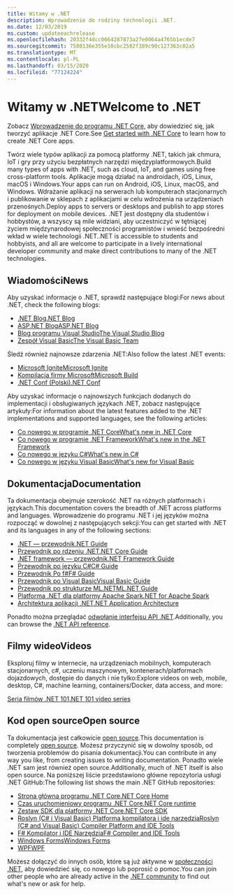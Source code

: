 ```yaml
---
title: Witamy w .NET
description: Wprowadzenie do rodziny technologii .NET.
ms.date: 12/03/2019
ms.custom: updateeachrelease
ms.openlocfilehash: 20332f4dcc0664287873a27e0064a4765b1ecde7
ms.sourcegitcommit: 7588136e355e10cbc2582f389c90c127363c02a5
ms.translationtype: MT
ms.contentlocale: pl-PL
ms.lasthandoff: 03/15/2020
ms.locfileid: "77124224"
---
```

# <a name="welcome-to-net"></a><span data-ttu-id="d2adb-103">Witamy w .NET</span><span class="sxs-lookup"><span data-stu-id="d2adb-103">Welcome to .NET</span></span>

<span data-ttu-id="d2adb-104">Zobacz [Wprowadzenie do programu .NET Core,](core/get-started.md) aby dowiedzieć się, jak tworzyć aplikacje .NET Core.</span><span class="sxs-lookup"><span data-stu-id="d2adb-104">See [Get started with .NET Core](core/get-started.md) to learn how to create .NET Core apps.</span></span>

<span data-ttu-id="d2adb-105">Twórz wiele typów aplikacji za pomocą platformy .NET, takich jak chmura, IoT i gry przy użyciu bezpłatnych narzędzi międzyplatformowych.</span><span class="sxs-lookup"><span data-stu-id="d2adb-105">Build many types of apps with .NET, such as cloud, IoT, and games using free cross-platform tools.</span></span> <span data-ttu-id="d2adb-106">Aplikacje mogą działać na androidach, iOS, Linux, macOS i Windows.</span><span class="sxs-lookup"><span data-stu-id="d2adb-106">Your apps can run on Android, iOS, Linux, macOS, and Windows.</span></span> <span data-ttu-id="d2adb-107">Wdrażanie aplikacji na serwerach lub komputerach stacjonarnych i publikowanie w sklepach z aplikacjami w celu wdrożenia na urządzeniach przenośnych.</span><span class="sxs-lookup"><span data-stu-id="d2adb-107">Deploy apps to servers or desktops and publish to app stores for deployment on mobile devices.</span></span> <span data-ttu-id="d2adb-108">.NET jest dostępny dla studentów i hobbystów, a wszyscy są mile widziani, aby uczestniczyć w tętniącej życiem międzynarodowej społeczności programistów i wnieść bezpośredni wkład w wiele technologii .NET.</span><span class="sxs-lookup"><span data-stu-id="d2adb-108">.NET is accessible to students and hobbyists, and all are welcome to participate in a lively international developer community and make direct contributions to many of the .NET technologies.</span></span>

## <a name="news"></a><span data-ttu-id="d2adb-109">Wiadomości</span><span class="sxs-lookup"><span data-stu-id="d2adb-109">News</span></span>

<span data-ttu-id="d2adb-110">Aby uzyskać informacje o .NET, sprawdź następujące blogi:</span><span class="sxs-lookup"><span data-stu-id="d2adb-110">For news about .NET, check the following blogs:</span></span>

- [<span data-ttu-id="d2adb-111">.NET Blog</span><span class="sxs-lookup"><span data-stu-id="d2adb-111">.NET Blog</span></span>](https://devblogs.microsoft.com/dotnet/)
- [<span data-ttu-id="d2adb-112">ASP.NET Blog</span><span class="sxs-lookup"><span data-stu-id="d2adb-112">ASP.NET Blog</span></span>](https://devblogs.microsoft.com/aspnet/)
- [<span data-ttu-id="d2adb-113">Blog programu Visual Studio</span><span class="sxs-lookup"><span data-stu-id="d2adb-113">The Visual Studio Blog</span></span>](https://devblogs.microsoft.com/visualstudio/)
- [<span data-ttu-id="d2adb-114">Zespół Visual Basic</span><span class="sxs-lookup"><span data-stu-id="d2adb-114">The Visual Basic Team</span></span>](https://devblogs.microsoft.com/vbteam/)

<span data-ttu-id="d2adb-115">Śledź również najnowsze zdarzenia .NET:</span><span class="sxs-lookup"><span data-stu-id="d2adb-115">Also follow the latest .NET events:</span></span>

- [<span data-ttu-id="d2adb-116">Microsoft Ignite</span><span class="sxs-lookup"><span data-stu-id="d2adb-116">Microsoft Ignite</span></span>](https://www.microsoft.com/ignite)
- [<span data-ttu-id="d2adb-117">Kompilacja firmy Microsoft</span><span class="sxs-lookup"><span data-stu-id="d2adb-117">Microsoft Build</span></span>](https://www.microsoft.com/build)
- [<span data-ttu-id="d2adb-118">.NET Conf (Polski)</span><span class="sxs-lookup"><span data-stu-id="d2adb-118">.NET Conf</span></span>](https://www.dotnetconf.net/)

<span data-ttu-id="d2adb-119">Aby uzyskać informacje o najnowszych funkcjach dodanych do implementacji i obsługiwanych językach .NET, zobacz następujące artykuły:</span><span class="sxs-lookup"><span data-stu-id="d2adb-119">For information about the latest features added to the .NET implementations and supported languages, see the following articles:</span></span>

- [<span data-ttu-id="d2adb-120">Co nowego w programie .NET Core</span><span class="sxs-lookup"><span data-stu-id="d2adb-120">What's new in .NET Core</span></span>](core/whats-new/index.md)
- [<span data-ttu-id="d2adb-121">Co nowego w programie .NET Framework</span><span class="sxs-lookup"><span data-stu-id="d2adb-121">What's new in the .NET Framework</span></span>](framework/whats-new/index.md)
- [<span data-ttu-id="d2adb-122">Co nowego w języku C#</span><span class="sxs-lookup"><span data-stu-id="d2adb-122">What's new in C#</span></span>](csharp/whats-new/index.md)
- [<span data-ttu-id="d2adb-123">Co nowego w języku Visual Basic</span><span class="sxs-lookup"><span data-stu-id="d2adb-123">What's new for Visual Basic</span></span>](visual-basic/getting-started/whats-new.md)

## <a name="documentation"></a><span data-ttu-id="d2adb-124">Dokumentacja</span><span class="sxs-lookup"><span data-stu-id="d2adb-124">Documentation</span></span>

<span data-ttu-id="d2adb-125">Ta dokumentacja obejmuje szerokość .NET na różnych platformach i językach.</span><span class="sxs-lookup"><span data-stu-id="d2adb-125">This documentation covers the breadth of .NET across platforms and languages.</span></span> <span data-ttu-id="d2adb-126">Wprowadzenie do programu .NET i jej języków można rozpocząć w dowolnej z następujących sekcji:</span><span class="sxs-lookup"><span data-stu-id="d2adb-126">You can get started with .NET and its languages in any of the following sections:</span></span>

- [<span data-ttu-id="d2adb-127">.NET — przewodnik</span><span class="sxs-lookup"><span data-stu-id="d2adb-127">.NET Guide</span></span>](standard/index.md)
- [<span data-ttu-id="d2adb-128">Przewodnik po rdzeniu .NET</span><span class="sxs-lookup"><span data-stu-id="d2adb-128">.NET Core Guide</span></span>](core/index.md)
- [<span data-ttu-id="d2adb-129">.NET framework — przewodnik</span><span class="sxs-lookup"><span data-stu-id="d2adb-129">.NET Framework Guide</span></span>](framework/index.md)
- [<span data-ttu-id="d2adb-130">Przewodnik po języku C#</span><span class="sxs-lookup"><span data-stu-id="d2adb-130">C# Guide</span></span>](csharp/index.yml)
- [<span data-ttu-id="d2adb-131">Przewodnik Po f#</span><span class="sxs-lookup"><span data-stu-id="d2adb-131">F# Guide</span></span>](fsharp/index.yml)
- [<span data-ttu-id="d2adb-132">Przewodnik po Visual Basic</span><span class="sxs-lookup"><span data-stu-id="d2adb-132">Visual Basic Guide</span></span>](visual-basic/index.yml)
- [<span data-ttu-id="d2adb-133">Przewodnik po strukturze ML.NET</span><span class="sxs-lookup"><span data-stu-id="d2adb-133">ML.NET Guide</span></span>](machine-learning/index.yml)
- [<span data-ttu-id="d2adb-134">Platforma .NET dla platformy Apache Spark</span><span class="sxs-lookup"><span data-stu-id="d2adb-134">.NET for Apache Spark</span></span>](spark/index.yml)
- [<span data-ttu-id="d2adb-135">Architektura aplikacji .NET</span><span class="sxs-lookup"><span data-stu-id="d2adb-135">.NET Application Architecture</span></span>](architecture/index.yml)

<span data-ttu-id="d2adb-136">Ponadto można przeglądać [odwołanie interfejsu API .NET](/dotnet/api).</span><span class="sxs-lookup"><span data-stu-id="d2adb-136">Additionally, you can browse the [.NET API reference](/dotnet/api).</span></span>

## <a name="videos"></a><span data-ttu-id="d2adb-137">Filmy wideo</span><span class="sxs-lookup"><span data-stu-id="d2adb-137">Videos</span></span>

<span data-ttu-id="d2adb-138">Eksploruj filmy w internecie, na urządzeniach mobilnych, komputerach stacjonarnych, c#, uczeniu maszynowym, kontenerach/platformach dojazdowych, dostępie do danych i nie tylko:</span><span class="sxs-lookup"><span data-stu-id="d2adb-138">Explore videos on web, mobile, desktop, C#, machine learning, containers/Docker, data access, and more:</span></span>

[<span data-ttu-id="d2adb-139">Seria filmów .NET 101</span><span class="sxs-lookup"><span data-stu-id="d2adb-139">.NET 101 video series</span></span>](https://dotnet.microsoft.com/learn/videos)

## <a name="open-source"></a><span data-ttu-id="d2adb-140">Kod open source</span><span class="sxs-lookup"><span data-stu-id="d2adb-140">Open source</span></span>

<span data-ttu-id="d2adb-141">Ta dokumentacja jest całkowicie [open source](https://github.com/dotnet/docs).</span><span class="sxs-lookup"><span data-stu-id="d2adb-141">This documentation is completely [open source](https://github.com/dotnet/docs).</span></span> <span data-ttu-id="d2adb-142">Możesz przyczynić się w dowolny sposób, od tworzenia problemów do pisania dokumentacji.</span><span class="sxs-lookup"><span data-stu-id="d2adb-142">You can contribute in any way you like, from creating issues to writing documentation.</span></span> <span data-ttu-id="d2adb-143">Ponadto wiele .NET sam jest również open source.</span><span class="sxs-lookup"><span data-stu-id="d2adb-143">Additionally, much of .NET itself is also open source.</span></span> <span data-ttu-id="d2adb-144">Na poniższej liście przedstawiono główne repozytoria usługi .NET GitHub:</span><span class="sxs-lookup"><span data-stu-id="d2adb-144">The following list shows the main .NET GitHub repositories:</span></span>

- [<span data-ttu-id="d2adb-145">Strona główna programu .NET Core</span><span class="sxs-lookup"><span data-stu-id="d2adb-145">.NET Core Home</span></span>](https://github.com/dotnet/core)
- [<span data-ttu-id="d2adb-146">Czas uruchomieniowy programu .NET Core</span><span class="sxs-lookup"><span data-stu-id="d2adb-146">.NET Core runtime</span></span>](https://github.com/dotnet/runtime)
- [<span data-ttu-id="d2adb-147">Zestaw SDK dla platformy .NET Core</span><span class="sxs-lookup"><span data-stu-id="d2adb-147">.NET Core SDK</span></span>](https://github.com/dotnet/sdk)
- [<span data-ttu-id="d2adb-148">Roslyn (C# i Visual Basic) Platforma kompilatora i ide narzędzia</span><span class="sxs-lookup"><span data-stu-id="d2adb-148">Roslyn (C# and Visual Basic) Compiler Platform and IDE Tools</span></span>](https://github.com/dotnet/roslyn)
- [<span data-ttu-id="d2adb-149">F# Kompilator i IDE Narzędzia</span><span class="sxs-lookup"><span data-stu-id="d2adb-149">F# Compiler and IDE Tools</span></span>](https://github.com/dotnet/fsharp)
- [<span data-ttu-id="d2adb-150">Windows Forms</span><span class="sxs-lookup"><span data-stu-id="d2adb-150">Windows Forms</span></span>](https://github.com/dotnet/winforms)
- [<span data-ttu-id="d2adb-151">WPF</span><span class="sxs-lookup"><span data-stu-id="d2adb-151">WPF</span></span>](https://github.com/dotnet/wpf)

<span data-ttu-id="d2adb-152">Możesz dołączyć do innych osób, które są już aktywne w [społeczności .NET,](https://dotnet.microsoft.com/platform/community) aby dowiedzieć się, co nowego lub poprosić o pomoc.</span><span class="sxs-lookup"><span data-stu-id="d2adb-152">You can join other people who are already active in the [.NET community](https://dotnet.microsoft.com/platform/community) to find out what's new or ask for help.</span></span>
